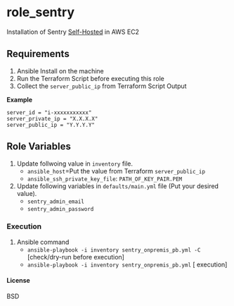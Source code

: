 # role_sentry

Installation of Sentry [Self-Hosted](https://develop.sentry.dev/self-hosted/#getting-started) in AWS EC2

## Requirements

1. Ansible Install on the machine
2. Run the Terraform Script before executing this role
3. Collect the `server_public_ip` from Terraform Script Output

**Example**

```shell
server_id = "i-xxxxxxxxxxx"
server_private_ip = "X.X.X.X"
server_public_ip = "Y.Y.Y.Y"
```

## Role Variables

1. Update follwoing value in `inventory` file.
   - `ansible_host`=Put the value from Terraform `server_public_ip`
   - `ansible_ssh_private_key_file`: `PATH_OF_KEY_PAIR.PEM`
2. Update following variables in `defaults/main.yml` file (Put your desired value).
   - `sentry_admin_email`
   - `sentry_admin_password`

### Execution

1. Ansible command
   - `ansible-playbook -i inventory sentry_onpremis_pb.yml -C` [check/dry-run before execution]
   - `ansible-playbook -i inventory sentry_onpremis_pb.yml` [ execution]
  
#### License

BSD
